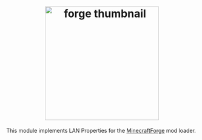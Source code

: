 <h1 align="center">
  <img src="../.github/forge.png" alt="forge thumbnail" width="300">
</h1>

This module implements LAN Properties for the [MinecraftForge](https://files.minecraftforge.net/) mod loader.